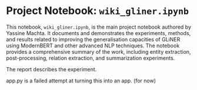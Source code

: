 # Project Notebook: `wiki_gliner.ipynb`

This notebook, `wiki_gliner.ipynb`, is the main project notebook authored by Yassine Machta. It documents and demonstrates the experiments, methods, and results related to improving the generalisation capacities of GLiNER using ModernBERT and other advanced NLP techniques. The notebook provides a comprehensive summary of the work, including entity extraction, post-processing, relation extraction, and summarization experiments.

The report describes the experiment.

app.py is a failed attempt at turning this into an app. (for now)

